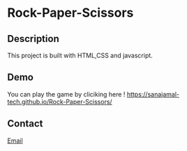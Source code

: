 # Rock-Paper-Scissors
## Description
This project is built with HTML,CSS and javascript.
## Demo
You can play the game by cliciking here ! https://sanajamal-tech.github.io/Rock-Paper-Scissors/
## Contact
[Email](mailto:sanajamal869@gmail.com)
